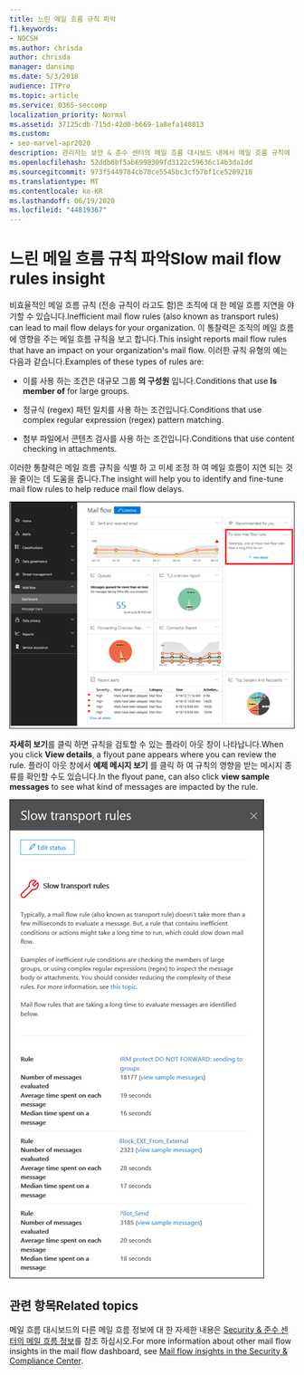 ```yaml
---
title: 느린 메일 흐름 규칙 파악
f1.keywords:
- NOCSH
ms.author: chrisda
author: chrisda
manager: dansimp
ms.date: 5/3/2018
audience: ITPro
ms.topic: article
ms.service: O365-seccomp
localization_priority: Normal
ms.assetid: 37125cdb-715d-42d0-b669-1a8efa140813
ms.custom:
- seo-marvel-apr2020
description: 관리자는 보안 & 준수 센터의 메일 흐름 대시보드 내에서 메일 흐름 규칙에 대 한 자세한 정보를 확인할 수 있습니다.
ms.openlocfilehash: 52ddb6bf5ab6998309fd3122c59636c14b3da1dd
ms.sourcegitcommit: 973f5449784cb70ce5545bc3cf57bf1ce5209218
ms.translationtype: MT
ms.contentlocale: ko-KR
ms.lasthandoff: 06/19/2020
ms.locfileid: "44819367"
---
```

# <a name="slow-mail-flow-rules-insight"></a><span data-ttu-id="688fb-103">느린 메일 흐름 규칙 파악</span><span class="sxs-lookup"><span data-stu-id="688fb-103">Slow mail flow rules insight</span></span>

<span data-ttu-id="688fb-104">비효율적인 메일 흐름 규칙 (전송 규칙이 라고도 함)은 조직에 대 한 메일 흐름 지연을 야기할 수 있습니다.</span><span class="sxs-lookup"><span data-stu-id="688fb-104">Inefficient mail flow rules (also known as transport rules) can lead to mail flow delays for your organization.</span></span> <span data-ttu-id="688fb-105">이 통찰력은 조직의 메일 흐름에 영향을 주는 메일 흐름 규칙을 보고 합니다.</span><span class="sxs-lookup"><span data-stu-id="688fb-105">This insight reports mail flow rules that have an impact on your organization's mail flow.</span></span> <span data-ttu-id="688fb-106">이러한 규칙 유형의 예는 다음과 같습니다.</span><span class="sxs-lookup"><span data-stu-id="688fb-106">Examples of these types of rules are:</span></span>

- <span data-ttu-id="688fb-107">이를 사용 하는 조건은 대규모 그룹 **의 구성원** 입니다.</span><span class="sxs-lookup"><span data-stu-id="688fb-107">Conditions that use **Is member of** for large groups.</span></span>

- <span data-ttu-id="688fb-108">정규식 (regex) 패턴 일치를 사용 하는 조건입니다.</span><span class="sxs-lookup"><span data-stu-id="688fb-108">Conditions that use complex regular expression (regex) pattern matching.</span></span>

- <span data-ttu-id="688fb-109">첨부 파일에서 콘텐츠 검사를 사용 하는 조건입니다.</span><span class="sxs-lookup"><span data-stu-id="688fb-109">Conditions that use content checking in attachments.</span></span>

<span data-ttu-id="688fb-110">이러한 통찰력은 메일 흐름 규칙을 식별 하 고 미세 조정 하 여 메일 흐름이 지연 되는 것을 줄이는 데 도움을 줍니다.</span><span class="sxs-lookup"><span data-stu-id="688fb-110">The insight will help you to identify and fine-tune mail flow rules to help reduce mail flow delays.</span></span>

![보안 & 준수 센터의 메일 흐름 대시보드를 통한 메일 흐름 규칙에 대 한 자세한 정보](../../media/1dd90faa-f065-4b10-8b47-d35dc127fc26.png)

<span data-ttu-id="688fb-112">**자세히 보기**를 클릭 하면 규칙을 검토할 수 있는 플라이 아웃 창이 나타납니다.</span><span class="sxs-lookup"><span data-stu-id="688fb-112">When you click **View details**, a flyout pane appears where you can review the rule.</span></span> <span data-ttu-id="688fb-113">플라이 아웃 창에서 **예제 메시지 보기** 를 클릭 하 여 규칙의 영향을 받는 메시지 종류를 확인할 수도 있습니다.</span><span class="sxs-lookup"><span data-stu-id="688fb-113">In the flyout pane, can also click **view sample messages** to see what kind of messages are impacted by the rule.</span></span>

![메일 흐름 대시보드의 느린 메일 흐름 규칙 이해에서 세부 정보 보기를 클릭 한 후의 플라이 아웃 창](../../media/2cbd43b7-1f21-4338-a70c-7b50de5c69cd.png)

## <a name="related-topics"></a><span data-ttu-id="688fb-115">관련 항목</span><span class="sxs-lookup"><span data-stu-id="688fb-115">Related topics</span></span>

<span data-ttu-id="688fb-116">메일 흐름 대시보드의 다른 메일 흐름 정보에 대 한 자세한 내용은 [Security & 준수 센터의 메일 흐름 정보](mail-flow-insights-v2.md)를 참조 하십시오.</span><span class="sxs-lookup"><span data-stu-id="688fb-116">For more information about other mail flow insights in the mail flow dashboard, see [Mail flow insights in the Security & Compliance Center](mail-flow-insights-v2.md).</span></span>
